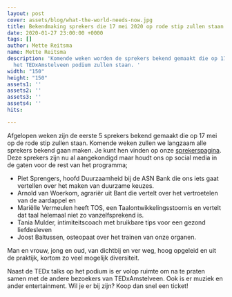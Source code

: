 ```yaml
---
layout: post
cover: assets/blog/what-the-world-needs-now.jpg
title: Bekendmaking sprekers die 17 mei 2020 op rode stip zullen staan
date: 2020-01-27 23:00:00 +0000
tags: []
author: Mette Reitsma
name: Mette Reitsma
description: 'Komende weken worden de sprekers bekend gemaakt die op 17 mei 2020 op
  het TEDxAmstelveen podium zullen staan. '
width: "150"
height: "150"
assets1: ''
assets2: ''
assets3: ''
assets4: ''
hits: 

---
```

Afgelopen weken zijn de eerste 5 sprekers bekend gemaakt die op 17 mei op de rode stip zullen staan. Komende weken zullen we langzaam alle sprekers bekend gaan maken. Je kunt hen vinden op onze [sprekerspagina](https://tedxamstelveen.com/sprekers/ "Sprekers 2020"). Deze sprekers zijn nu al aangekondigd maar houdt ons op social media in de gaten voor de rest van het programma; 

* Piet Sprengers, hoofd Duurzaamheid bij de ASN Bank die ons iets gaat vertellen over het maken van duurzame keuzes.
* Arnold van Woerkom, agrariër uit Bant die vertelt over het vertroetelen van de aardappel en
* Mariëlle Vermeulen heeft TOS, een Taalontwikkelingsstoornis en vertelt dat taal helemaal niet zo vanzelfsprekend is.
* Tania Mulder, intimiteitscoach met bruikbare tips voor een gezond liefdesleven
* Joost Baltussen, osteopaat over het trainen van onze organen.

Man en vrouw, jong en oud, van dichtbij en ver weg, hoog opgeleid en uit de praktijk, kortom zo veel mogelijk diversiteit.

Naast de TEDx talks op het podium is er volop ruimte om na te praten samen met de andere bezoekers van TEDxAmstelveen. Ook is er muziek en ander entertainment. Wil je er bij zijn? Koop dan snel een ticket!